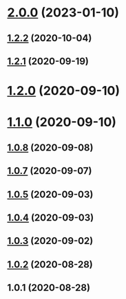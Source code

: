 # [2.0.0](https://github.com/bconnorwhite/types-json/compare/v1.2.2...v2.0.0) (2023-01-10)



## [1.2.2](https://github.com/bconnorwhite/types-json/compare/v1.2.1...v1.2.2) (2020-10-04)



## [1.2.1](https://github.com/bconnorwhite/types-json/compare/v1.2.0...v1.2.1) (2020-09-19)



# [1.2.0](https://github.com/bconnorwhite/types-json/compare/v1.1.0...v1.2.0) (2020-09-10)



# [1.1.0](https://github.com/bconnorwhite/types-json/compare/v1.0.8...v1.1.0) (2020-09-10)



## [1.0.8](https://github.com/bconnorwhite/types-json/compare/v1.0.7...v1.0.8) (2020-09-08)



## [1.0.7](https://github.com/bconnorwhite/types-json/compare/v1.0.5...v1.0.7) (2020-09-07)



## [1.0.5](https://github.com/bconnorwhite/types-json/compare/v1.0.4...v1.0.5) (2020-09-03)



## [1.0.4](https://github.com/bconnorwhite/types-json/compare/v1.0.3...v1.0.4) (2020-09-03)



## [1.0.3](https://github.com/bconnorwhite/types-json/compare/v1.0.2...v1.0.3) (2020-09-02)



## [1.0.2](https://github.com/bconnorwhite/types-json/compare/v1.0.1...v1.0.2) (2020-08-28)



## 1.0.1 (2020-08-28)



